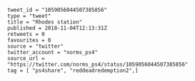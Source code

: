 ```
tweet_id = "1059056044507385856"
type = "tweet"
title = "Rhodes station"
published = 2018-11-04T12:13:31Z
retweets = 0
favourites = 0
source = "twitter"
twitter_account = "norms_ps4"
source_url = "https://twitter.com/norms_ps4/status/1059056044507385856"
tag = [ "ps4share", "reddeadredemption2",]
```

<p class='image'><img src='http://mnf.m17s.net/2018/11/04/DrKF27QXgAARCAP.jpg' alt=''></p>

